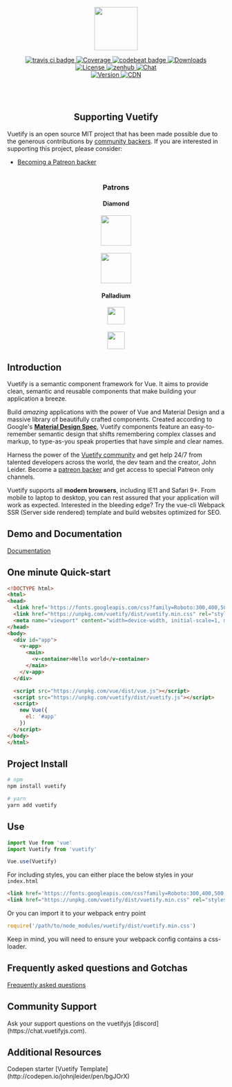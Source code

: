 
<p align="center">
  <a href="https://vuetifyjs.com" target="_blank"><img width="100"src="https://vuetifyjs.com/static/doc-images/logo.svg"></a>
</p>

<p align="center">
  <a href="https://travis-ci.org/vuetifyjs/vuetify">
    <img src="https://img.shields.io/travis/vuetifyjs/vuetify.svg" alt="travis ci badge">
  </a>
  <a href="https://codeclimate.com/github/vuetifyjs/vuetify/test_coverage">
    <img src="https://img.shields.io/codeclimate/coverage/github/vuetifyjs/vuetify.svg" alt="Coverage">
  </a>
  <a href="https://codebeat.co/projects/github-com-vuetifyjs-vuetify-dev">
    <img src="https://codebeat.co/badges/b2d1ce87-848b-440e-9d7e-df9883c0cd93" alt="codebeat badge">
  </a>
  <a href="https://www.npmjs.com/package/vuetify">
    <img src="https://img.shields.io/npm/dm/vuetify.svg" alt="Downloads">
  </a>
  <br>
  <a href="https://www.npmjs.com/package/vuetify">
    <img src="https://img.shields.io/npm/l/vuetify.svg" alt="License">
  </a>
  <a href="https://app.zenhub.com/workspace/o/vuetifyjs/vuetify/boards">
    <img src="https://img.shields.io/badge/Managed_with-ZenHub-5e60ba.svg" alt="zenhub">
  </a>
  <a href="https://chat.vuetifyjs.com">
    <img src="https://img.shields.io/badge/chat-on%20discord-7289da.svg" alt="Chat">
  </a>
  <br>
  <a href="https://www.npmjs.com/package/vuetify">
    <img src="https://img.shields.io/npm/v/vuetify.svg" alt="Version">
  </a>
  <a href="https://cdnjs.com/libraries/vuetify">
    <img src="https://img.shields.io/cdnjs/v/vuetify.svg" alt="CDN">
  </a>
</p>
<br><br>
<h2 align="center">Supporting Vuetify</h2>
<p>Vuetify is an open source MIT project that has been made possible due to the generous contributions by <a href="https://github.com/vuetifyjs/vuetify/blob/dev/BACKERS.md">community backers</a>. If you are interested in supporting this project, please consider:</p>

- [Becoming a Patreon backer](https://www.patreon.com/vuetify)
<br><br>
<h3 align="center">Patrons</h3>

<h4 align="center">Diamond</h4>

<p align="center">
  <a href="https://careers.lmax.com/?utm_source=vuetify&utm_medium=github-link&utm_campaign=lmax-careers">
    <img height="70px" src="https://vuetifyjs.com/static/doc-images/backers/lmax-exchange.png">
  </a>
  <br><br>
  <a href="http://intygrate.com/?ref=vuetify-github">
    <img height="70px" src="https://vuetifyjs.com/static/doc-images/backers/intygrate.png">
  </a>
</p>

<h4 align="center">Palladium</h4>

<p align="center">
  <a href="http://www.eikospartners.com/?ref=vuetify-github">
    <img height="40px" src="https://vuetifyjs.com/static/doc-images/backers/eikos-partners.webp">
  </a>
  <br><br>
  <a href="https://application.rategenius.com/?ref=vuetify-github">
    <img height="40px" src="https://vuetifyjs.com/static/doc-images/backers/rate-genius.png">
  </a>
</p>

<h2>Introduction</h2>

<p>Vuetify is a semantic component framework for Vue. It aims to provide clean, semantic and reusable components that make building your application a breeze.</p>

<p>Build <i>amazing</i> applications with the power of Vue and Material Design and a massive library of beautifully crafted components. Created according to Google's <strong><a href="https://material.io/" target="_blank">Material Design Spec</a></strong>, Vuetify components feature an easy-to-remember semantic design that shifts remembering complex classes and markup, to type-as-you speak properties that have simple and clear names.</p>

<p>Harness the power of the <a href="https://chat.vuetifyjs.com">Vuetify community</a> and get help 24/7 from talented developers across the world, the dev team and the creator, John Leider. Become a <a href="https://www.patreon.com/vuetify">patreon backer</a> and get access to special Patreon only channels.</p>
  
<p>Vuetify supports all <strong>modern browsers</strong>, including IE11 and Safari 9+. From mobile to laptop to desktop, you can rest assured that your application will work as expected. Interested in the bleeding edge? Try the vue-cli Webpack SSR (Server side rendered) template and build websites optimized for SEO.</p>

<h2>Demo and Documentation</h2>

<a href="https://vuetifyjs.com" target="_blank">Documentation</a>

<h2>One minute Quick-start</h2>

```html
<!DOCTYPE html>
<html>
<head>
  <link href='https://fonts.googleapis.com/css?family=Roboto:300,400,500,700|Material+Icons' rel="stylesheet">
  <link href="https://unpkg.com/vuetify/dist/vuetify.min.css" rel="stylesheet">
  <meta name="viewport" content="width=device-width, initial-scale=1, maximum-scale=1, user-scalable=no, minimal-ui">
</head>
<body>
  <div id="app">
    <v-app>
      <main>
        <v-container>Hello world</v-container>
      </main>
    </v-app>
  </div>

  <script src="https://unpkg.com/vue/dist/vue.js"></script>
  <script src="https://unpkg.com/vuetify/dist/vuetify.js"></script>
  <script>
    new Vue({
      el: '#app'
    })
  </script>
</body>
</html>
```

<h2>Project Install</h2>

``` bash
# npm
npm install vuetify
```

``` bash
# yarn
yarn add vuetify
```

## Use

```javascript
import Vue from 'vue'
import Vuetify from 'vuetify'

Vue.use(Vuetify)
```

For including styles, you can either place the below styles in your ```index.html```
```html
<link href='https://fonts.googleapis.com/css?family=Roboto:300,400,500,700|Material+Icons' rel="stylesheet">
<link href="https://unpkg.com/vuetify/dist/vuetify.min.css" rel="stylesheet">
```
Or you can import it to your webpack entry point
```javascript
require('/path/to/node_modules/vuetify/dist/vuetify.min.css')
```
Keep in mind, you will need to ensure your webpack config contains a css-loader.

<h2>Frequently asked questions and Gotchas</h2>
<a href="https://vuetifyjs.com/vuetify/frequently-asked-questions" target="_blank">Frequently asked questions</a>

<h2>Community Support</h2>
Ask your support questions on the vuetifyjs [discord](https://chat.vuetifyjs.com).

<h2>Additional Resources</h2>
Codepen starter [Vuetify Template](http://codepen.io/johnjleider/pen/bgJOrX)
